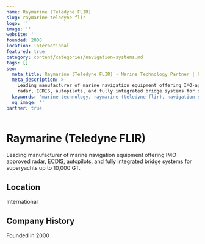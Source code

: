 ```yaml
---
name: Raymarine (Teledyne FLIR)
slug: raymarine-teledyne-flir-
logo: ''
image: ''
website: ''
founded: 2000
location: International
featured: true
category: content/categories/navigation-systems.md
tags: []
seo:
  meta_title: Raymarine (Teledyne FLIR) - Marine Technology Partner | Paul Thames
  meta_description: >-
    Leading manufacturer of marine navigation equipment offering IMO-approved
    radar, ECDIS, autopilots, and fully integrated bridge systems for superyacht
  keywords: 'marine technology, raymarine (teledyne flir), navigation systems'
  og_image: ''
partner: true
---
```


# Raymarine (Teledyne FLIR)

Leading manufacturer of marine navigation equipment offering IMO-approved radar, ECDIS, autopilots, and fully integrated bridge systems for superyachts up to 10,000 GT.



## Location

International

## Company History

Founded in 2000